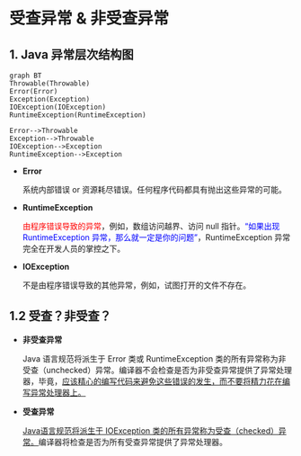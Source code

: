 # 受查异常 & 非受查异常

## 1. Java 异常层次结构图

```mermaid
graph BT
Throwable(Throwable)
Error(Error)
Exception(Exception)
IOException(IOException)
RuntimeException(RuntimeException)

Error-->Throwable
Exception-->Throwable
IOException-->Exception
RuntimeException-->Exception
```

- **Error**

    系统内部错误 or 资源耗尽错误。任何程序代码都具有抛出这些异常的可能。

- **RuntimeException**

    <font color = red>由程序错误导致的异常</font>，例如，数组访问越界、访问 null 指针。<font color = blue>“如果出现 RuntimeException 异常，那么就一定是你的问题”</font>，RuntimeException 异常完全在开发人员的掌控之下。

- **IOException**

    不是由程序错误导致的其他异常，例如，试图打开的文件不存在。

## 1.2 受查？非受查？

- **非受查异常**

    Java 语言规范将派生于 Error 类或 RuntimeException 类的所有异常称为非受查（unchecked）异常。编译器不会检查是否为非受查异常提供了异常处理器，毕竟，<u>应该精心的编写代码来避免这些错误的发生，而不要将精力花在编写异常处理器上。</u>

- **受查异常**

    <u>Java语言规范将派生于 IOException 类的所有异常称为受查（checked）异常。</u>编译器将检查是否为所有受查异常提供了异常处理器。

